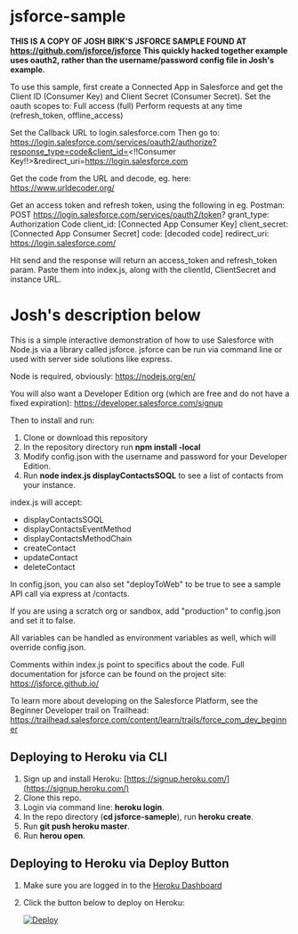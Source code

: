 # jsforce-sample

**THIS IS A COPY OF JOSH BIRK'S JSFORCE SAMPLE FOUND AT https://github.com/jsforce/jsforce**
**This quickly hacked together example uses oauth2, rather than the username/password config file in Josh's example.**

To use this sample, first create a Connected App in Salesforce and get the Client ID (Consumer Key) and Client Secret (Consumer Secret). 
Set the oauth scopes to:
Full access (full)
Perform requests at any time (refresh_token, offline_access)

Set the Callback URL to login.salesforce.com
Then go to:
https://login.salesforce.com/services/oauth2/authorize?response_type=code&client_id=<!!Consumer Key!!>&redirect_uri=https://login.salesforce.com

Get the code from the URL and decode, eg. here: https://www.urldecoder.org/

Get an access token and refresh token, using the following in eg. Postman:
POST https://login.salesforce.com/services/oauth2/token?
grant_type: Authorization Code 
client_id: [Connected App Consumer Key]
client_secret: [Connected App Consumer Secret]
code: [decoded code]
redirect_uri: https://login.salesforce.com/

Hit send and the response will return an access_token and refresh_token param. Paste them into index.js, along with the clientId, ClientSecret and instance URL.


# Josh's description below
This is a simple interactive demonstration of how to use Salesforce with Node.js via a library called jsforce.  jsforce can be run via command line or used with server side solutions like express.

Node is required, obviously: https://nodejs.org/en/

You will also want a Developer Edition org (which are free and do not have a fixed expiration): https://developer.salesforce.com/signup

Then to install and run:

1. Clone or download this repository
2. In the repository directory run **npm install -local**
3. Modify config.json with the username and password for your Developer Edition.
4. Run **node index.js displayContactsSOQL** to see a list of contacts from your instance.

index.js will accept:
* displayContactsSOQL
* displayContactsEventMethod
* displayContactsMethodChain
* createContact
* updateContact
* deleteContact

In config.json, you can also set "deployToWeb" to be true to see a sample API call via express at /contacts.

If you are using a scratch org or sandbox, add "production" to config.json and set it to false.

All variables can be handled as environment variables as well, which will override config.json.

Comments within index.js point to specifics about the code.  Full documentation for jsforce can be found on the project site: https://jsforce.github.io/

To learn more about developing on the Salesforce Platform, see the Beginner Developer trail on Trailhead: https://trailhead.salesforce.com/content/learn/trails/force_com_dev_beginner

## Deploying to Heroku via CLI

1. Sign up and install Heroku: [https://signup.heroku.com/](https://signup.heroku.com/)
1. Clone this repo.
1. Login via command line: **heroku login**.
1. In the repo directory (**cd jsforce-sameple**), run **heroku create**.
1. Run **git push heroku master**.
1. Run **herou open**.

## Deploying to Heroku via Deploy Button

1. Make sure you are logged in to the [Heroku Dashboard](https://dashboard.heroku.com/)
1. Click the button below to deploy on Heroku:

    [![Deploy](https://www.herokucdn.com/deploy/button.png)](https://heroku.com/deploy)




